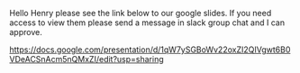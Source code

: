 Hello Henry please see the link below to our google slides. If you need access to view them please send a message in slack group chat and I can approve.

https://docs.google.com/presentation/d/1qW7ySGBoWv22oxZI2QIVgwt6B0VDeACSnAcm5nQMxZI/edit?usp=sharing